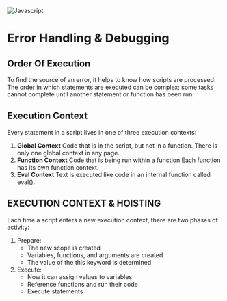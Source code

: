 ![Javascript](https://i.ibb.co/BsCTKJc/68747470733a2f2f75706c6f61642e.png)

# Error Handling & Debugging

## Order Of Execution 
To find the source of an error, it helps to know how scripts are processed.
The order in which statements are executed can be complex; some tasks
cannot complete until another statement or function has been run: 

## Execution Context
Every statement in a script lives in one of three execution contexts:
1. **Global Context** Code that is in the script, but not in a function. There is only one global context in any page.
2. **Function Context** Code that is being run within a function.Each function has its own function context.
3. **Eval Context** Text is executed like code in an internal function called eval().

## EXECUTION CONTEXT & HOISTING
Each time a script enters a new execution context, there are two phases of activity:
1. Prepare:
     * The new scope is created
     * Variables, functions, and arguments are created
     * The value of the this keyword is determined
2. Execute:
     * Now it can assign values to variables
     * Reference functions and run their code
     * Execute statements
